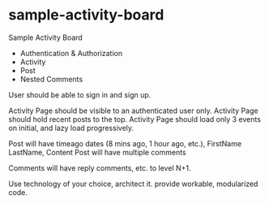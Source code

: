 # sample-activity-board
Sample Activity Board

- Authentication & Authorization
- Activity
- Post
- Nested Comments


User should be able to sign in and sign up.

Activity Page should be visible to an authenticated user only.
Activity Page should hold recent posts to the top.
Activity Page should load only 3 events on initial, and lazy load progressively.

Post will have timeago dates (8 mins ago, 1 hour ago, etc.), FirstName LastName, Content
Post will have multiple comments

Comments will have reply comments, etc. to level N+1.

Use technology of your choice, architect it. provide workable, modularized code.

